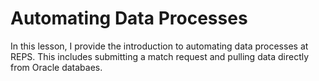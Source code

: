 # Automating Data Processes
In this lesson, I provide the introduction to automating data processes at REPS. This includes submitting a match request and pulling data directly from Oracle databaes.
